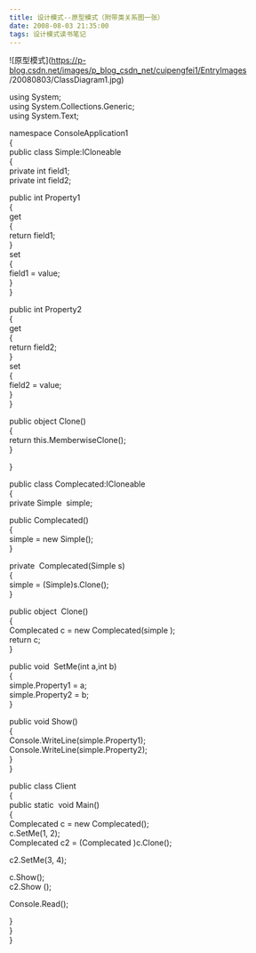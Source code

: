 ```yaml
---
title: 设计模式--原型模式（附带类关系图一张）
date: 2008-08-03 21:35:00
tags: 设计模式读书笔记
---
```

![原型模式](https://p-blog.csdn.net/images/p_blog_csdn_net/cuipengfei1/EntryImages
/20080803/ClassDiagram1.jpg)

using System;  
using System.Collections.Generic;  
using System.Text;

namespace ConsoleApplication1  
{  
public class Simple:ICloneable  
{  
private int field1;  
private int field2;  
  
public int Property1  
{  
get  
{  
return field1;  
}  
set  
{  
field1 = value;  
}  
}

public int Property2  
{  
get  
{  
return field2;  
}  
set  
{  
field2 = value;  
}  
}

public object Clone()  
{  
return this.MemberwiseClone();  
}  
  
}

public class Complecated:ICloneable  
{  
private Simple  simple;

public Complecated()  
{  
simple = new Simple();  
}

private  Complecated(Simple s)  
{  
simple = (Simple)s.Clone();  
}

public object  Clone()  
{  
Complecated c = new Complecated(simple );  
return c;  
}

public void  SetMe(int a,int b)  
{  
simple.Property1 = a;  
simple.Property2 = b;  
}

public void Show()  
{  
Console.WriteLine(simple.Property1);  
Console.WriteLine(simple.Property2);  
}  
}

public class Client  
{  
public static  void Main()  
{  
Complecated c = new Complecated();  
c.SetMe(1, 2);  
Complecated c2 = (Complecated )c.Clone();  
  
  
c2.SetMe(3, 4);

c.Show();  
c2.Show ();

Console.Read();

}  
}  
}  



